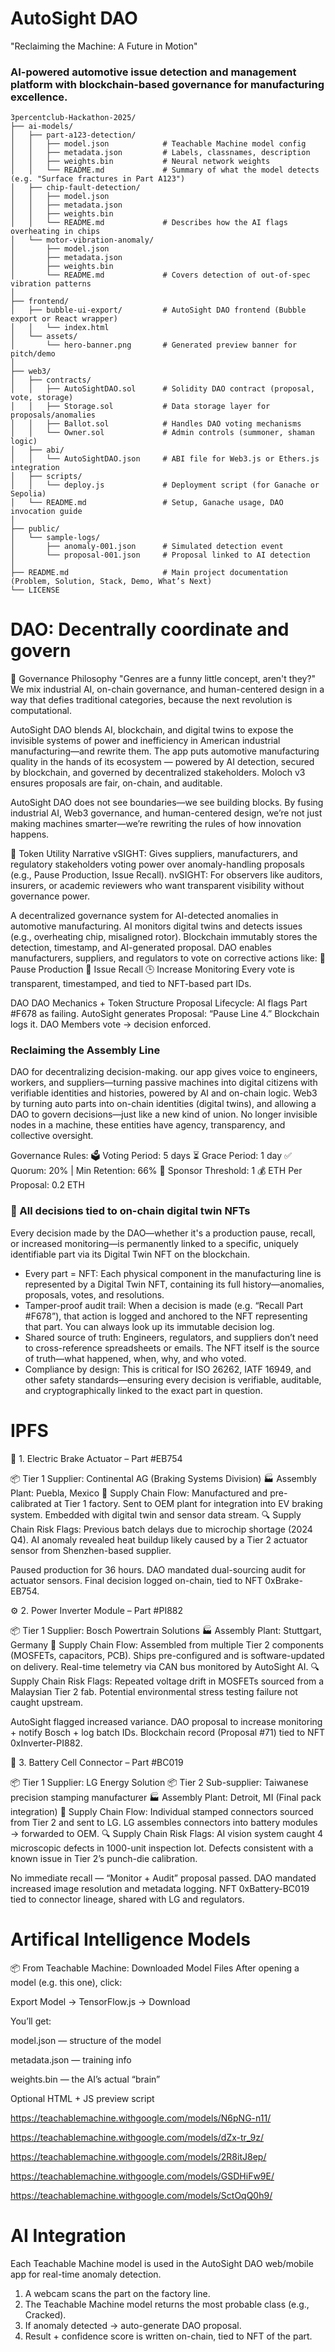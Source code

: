 # AutoSight DAO 
"Reclaiming the Machine: A Future in Motion"

### AI-powered automotive issue detection and management platform with blockchain-based governance for manufacturing excellence.


```
3percentclub-Hackathon-2025/
├── ai-models/
│   ├── part-a123-detection/
│   │   ├── model.json            # Teachable Machine model config
│   │   ├── metadata.json         # Labels, classnames, description
│   │   ├── weights.bin           # Neural network weights
│   │   └── README.md             # Summary of what the model detects (e.g. "Surface fractures in Part A123")
│   ├── chip-fault-detection/
│   │   ├── model.json
│   │   ├── metadata.json
│   │   ├── weights.bin
│   │   └── README.md             # Describes how the AI flags overheating in chips
│   └── motor-vibration-anomaly/
│       ├── model.json
│       ├── metadata.json
│       ├── weights.bin
│       └── README.md             # Covers detection of out-of-spec vibration patterns
│
├── frontend/
│   ├── bubble-ui-export/         # AutoSight DAO frontend (Bubble export or React wrapper)
│   │   └── index.html
│   └── assets/
│       └── hero-banner.png       # Generated preview banner for pitch/demo
│
├── web3/
│   ├── contracts/
│   │   ├── AutoSightDAO.sol      # Solidity DAO contract (proposal, vote, storage)
│   │   ├── Storage.sol           # Data storage layer for proposals/anomalies
│   │   ├── Ballot.sol            # Handles DAO voting mechanisms
│   │   └── Owner.sol             # Admin controls (summoner, shaman logic)
│   ├── abi/
│   │   └── AutoSightDAO.json     # ABI file for Web3.js or Ethers.js integration
│   ├── scripts/
│   │   └── deploy.js             # Deployment script (for Ganache or Sepolia)
│   └── README.md                 # Setup, Ganache usage, DAO invocation guide
│
├── public/
│   └── sample-logs/
│       ├── anomaly-001.json      # Simulated detection event
│       └── proposal-001.json     # Proposal linked to AI detection
│
├── README.md                     # Main project documentation (Problem, Solution, Stack, Demo, What’s Next)
└── LICENSE

```



# DAO: Decentrally coordinate and govern

🧠 Governance Philosophy
"Genres are a funny little concept, aren't they?" We mix industrial AI, on-chain governance, and human-centered design in a way that defies traditional categories, because the next revolution is computational.

AutoSight DAO blends AI, blockchain, and digital twins to expose the invisible systems of power and inefficiency in American industrial manufacturing—and rewrite them. The app puts automotive manufacturing quality in the hands of its ecosystem — powered by AI detection, secured by blockchain, and governed by decentralized stakeholders. Moloch v3 ensures proposals are fair, on-chain, and auditable. 

AutoSight DAO does not see boundaries—we see building blocks. By fusing industrial AI, Web3 governance, and human-centered design, we’re not just making machines smarter—we’re rewriting the rules of how innovation happens.



🔗 Token Utility Narrative
vSIGHT: Gives suppliers, manufacturers, and regulatory stakeholders voting power over anomaly-handling proposals (e.g., Pause Production, Issue Recall).
nvSIGHT: For observers like auditors, insurers, or academic reviewers who want transparent visibility without governance power.

A decentralized governance system for AI-detected anomalies in automotive manufacturing.
AI monitors digital twins and detects issues (e.g., overheating chip, misaligned rotor).
Blockchain immutably stores the detection, timestamp, and AI-generated proposal.
DAO enables manufacturers, suppliers, and regulators to vote on corrective actions like:
🛑 Pause Production
🚨 Issue Recall
🕒 Increase Monitoring
Every vote is transparent, timestamped, and tied to NFT-based part IDs.

DAO DAO Mechanics + Token Structure
Proposal Lifecycle:
AI flags Part #F678 as failing.
AutoSight generates Proposal: “Pause Line 4.”
Blockchain logs it.
DAO Members vote → decision enforced.

### Reclaiming the Assembly Line
DAO for decentralizing decision-making. our app gives voice to engineers, workers, and suppliers—turning passive machines into digital citizens with verifiable identities and histories, powered by AI and on-chain logic. Web3 by turning auto parts into on-chain identities (digital twins), and allowing a DAO to govern decisions—just like a new kind of union. No longer invisible nodes in a machine, these entities have agency, transparency, and collective oversight.


Governance Rules:
🗳️ Voting Period: 5 days
⏳ Grace Period: 1 day
✅ Quorum: 20% | Min Retention: 66%
🔐 Sponsor Threshold: 1
💰 ETH Per Proposal: 0.2 ETH

### 🔐 All decisions tied to on-chain digital twin NFTs

Every decision made by the DAO—whether it's a production pause, recall, or increased monitoring—is permanently linked to a specific, uniquely identifiable part via its Digital Twin NFT on the blockchain.

- Every part = NFT: Each physical component in the manufacturing line is represented by a Digital Twin NFT, containing its full history—anomalies, proposals, votes, and resolutions.
- Tamper-proof audit trail: When a decision is made (e.g. “Recall Part #F678”), that action is logged and anchored to the NFT representing that part. You can always look up its immutable decision log.
- Shared source of truth: Engineers, regulators, and suppliers don’t need to cross-reference spreadsheets or emails. The NFT itself is the source of truth—what happened, when, why, and who voted.
- Compliance by design: This is critical for ISO 26262, IATF 16949, and other safety standards—ensuring every decision is verifiable, auditable, and cryptographically linked to the exact part in question.

# IPFS

🛞 1. Electric Brake Actuator – Part #EB754

📦 Tier 1 Supplier: Continental AG (Braking Systems Division)
 🏭 Assembly Plant: Puebla, Mexico
 🔄 Supply Chain Flow:
Manufactured and pre-calibrated at Tier 1 factory.
Sent to OEM plant for integration into EV braking system.
Embedded with digital twin and sensor data stream.
🔍 Supply Chain Risk Flags:
Previous batch delays due to microchip shortage (2024 Q4).
AI anomaly revealed heat buildup likely caused by a Tier 2 actuator sensor from Shenzhen-based supplier.

Paused production for 36 hours.
DAO mandated dual-sourcing audit for actuator sensors.
Final decision logged on-chain, tied to NFT 0xBrake-EB754.



⚙️ 2. Power Inverter Module – Part #PI882

📦 Tier 1 Supplier: Bosch Powertrain Solutions
 🏭 Assembly Plant: Stuttgart, Germany
 🔄 Supply Chain Flow:
Assembled from multiple Tier 2 components (MOSFETs, capacitors, PCB).
Ships pre-configured and is software-updated on delivery.
Real-time telemetry via CAN bus monitored by AutoSight AI.
🔍 Supply Chain Risk Flags:
Repeated voltage drift in MOSFETs sourced from a Malaysian Tier 2 fab.
Potential environmental stress testing failure not caught upstream.

AutoSight flagged increased variance.
DAO proposal to increase monitoring + notify Bosch + log batch IDs.
Blockchain record (Proposal #71) tied to NFT 0xInverter-PI882.




🔋 3. Battery Cell Connector – Part #BC019

📦 Tier 1 Supplier: LG Energy Solution
 📦 Tier 2 Sub-supplier: Taiwanese precision stamping manufacturer
 🏭 Assembly Plant: Detroit, MI (Final pack integration)
 🔄 Supply Chain Flow:
Individual stamped connectors sourced from Tier 2 and sent to LG.
LG assembles connectors into battery modules → forwarded to OEM.
🔍 Supply Chain Risk Flags:
AI vision system caught 4 microscopic defects in 1000-unit inspection lot.
Defects consistent with a known issue in Tier 2’s punch-die calibration.

No immediate recall — “Monitor + Audit” proposal passed.
DAO mandated increased image resolution and metadata logging.
NFT 0xBattery-BC019 tied to connector lineage, shared with LG and regulators.



# Artifical Intelligence Models

📦 From Teachable Machine: Downloaded Model Files
After opening a model (e.g. this one), click:

Export Model → TensorFlow.js → Download

You’ll get:

model.json — structure of the model

metadata.json — training info

weights.bin — the AI’s actual “brain”

Optional HTML + JS preview script



https://teachablemachine.withgoogle.com/models/N6pNG-n11/

https://teachablemachine.withgoogle.com/models/dZx-tr_9z/

https://teachablemachine.withgoogle.com/models/2R8itJ8ep/

https://teachablemachine.withgoogle.com/models/GSDHiFw9E/

https://teachablemachine.withgoogle.com/models/SctOqQ0h9/

# AI Integration

Each Teachable Machine model is used in the AutoSight DAO web/mobile app for real-time anomaly detection.

1. A webcam scans the part on the factory line.
2. The Teachable Machine model returns the most probable class (e.g., Cracked).
3. If anomaly detected → auto-generate DAO proposal.
4. Result + confidence score is written on-chain, tied to NFT of the part.

<!-- index.html -->
<script src="https://cdn.jsdelivr.net/npm/@tensorflow/tfjs"></script>
<script src="https://cdn.jsdelivr.net/npm/@teachablemachine/image"></script>



